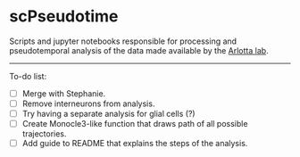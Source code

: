 # scPseudotime
 Scripts and jupyter notebooks responsible for processing and pseudotemporal analysis of the data made available by the [Arlotta lab](https://www.nature.com/articles/s41586-021-03670-5).


---

To-do list:
- [ ] Merge with Stephanie.
- [ ] Remove interneurons from analysis.  
- [ ] Try having a separate analysis for glial cells (?)
- [ ] Create Monocle3-like function that draws path of all possible trajectories.
- [ ] Add guide to README that explains the steps of the analysis.